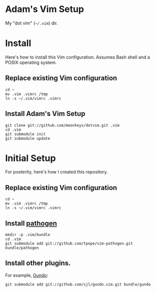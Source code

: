 # Adam's Vim Setup

My "dot vim" (`~/.vim`) dir.

# Install

Here's how to install this Vim configuration. Assumes Bash shell and a POSIX operating system.

## Replace existing Vim configuration

    cd ~
    mv .vim .vimrc /tmp
    ln -s ~/.vim/vimrc .vimrc

## Install Adam's Vim Setup

    git clone git://github.com/meonkeys/dotvim.git .vim
    cd .vim
    git submodule init
    git submodule update

# Initial Setup

For posterity, here's how I created this repository.

## Replace existing Vim configuration

    cd ~
    mv .vim .vimrc /tmp
    ln -s ~/.vim/vimrc .vimrc

## Install [pathogen](https://github.com/tpope/vim-pathogen)

    mkdir -p .vim/bundle
    cd .vim
    git submodule add git://github.com/tpope/vim-pathogen.git bundle/pathogen

## Install other plugins.

For example, [Gundo](http://sjl.bitbucket.org/gundo.vim/):

    git submodule add git://github.com/sjl/gundo.vim.git bundle/gundo
